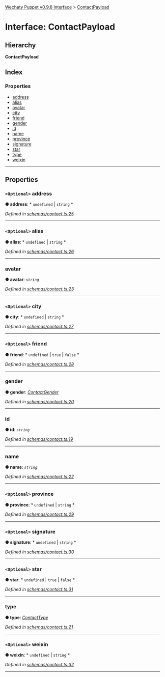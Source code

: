 [Wechaty Puppet v0.9.8 Interface](../README.md) > [ContactPayload](../interfaces/contactpayload.md)

# Interface: ContactPayload

## Hierarchy

**ContactPayload**

## Index

### Properties

* [address](contactpayload.md#address)
* [alias](contactpayload.md#alias)
* [avatar](contactpayload.md#avatar)
* [city](contactpayload.md#city)
* [friend](contactpayload.md#friend)
* [gender](contactpayload.md#gender)
* [id](contactpayload.md#id)
* [name](contactpayload.md#name)
* [province](contactpayload.md#province)
* [signature](contactpayload.md#signature)
* [star](contactpayload.md#star)
* [type](contactpayload.md#type)
* [weixin](contactpayload.md#weixin)

---

## Properties

<a id="address"></a>

### `<Optional>` address

**● address**: * `undefined` &#124; `string`
*

*Defined in [schemas/contact.ts:25](https://github.com/Chatie/wechaty-puppet/blob/e056248/src/schemas/contact.ts#L25)*

___
<a id="alias"></a>

### `<Optional>` alias

**● alias**: * `undefined` &#124; `string`
*

*Defined in [schemas/contact.ts:26](https://github.com/Chatie/wechaty-puppet/blob/e056248/src/schemas/contact.ts#L26)*

___
<a id="avatar"></a>

###  avatar

**● avatar**: *`string`*

*Defined in [schemas/contact.ts:23](https://github.com/Chatie/wechaty-puppet/blob/e056248/src/schemas/contact.ts#L23)*

___
<a id="city"></a>

### `<Optional>` city

**● city**: * `undefined` &#124; `string`
*

*Defined in [schemas/contact.ts:27](https://github.com/Chatie/wechaty-puppet/blob/e056248/src/schemas/contact.ts#L27)*

___
<a id="friend"></a>

### `<Optional>` friend

**● friend**: * `undefined` &#124; `true` &#124; `false`
*

*Defined in [schemas/contact.ts:28](https://github.com/Chatie/wechaty-puppet/blob/e056248/src/schemas/contact.ts#L28)*

___
<a id="gender"></a>

###  gender

**● gender**: *[ContactGender](../enums/contactgender.md)*

*Defined in [schemas/contact.ts:20](https://github.com/Chatie/wechaty-puppet/blob/e056248/src/schemas/contact.ts#L20)*

___
<a id="id"></a>

###  id

**● id**: *`string`*

*Defined in [schemas/contact.ts:19](https://github.com/Chatie/wechaty-puppet/blob/e056248/src/schemas/contact.ts#L19)*

___
<a id="name"></a>

###  name

**● name**: *`string`*

*Defined in [schemas/contact.ts:22](https://github.com/Chatie/wechaty-puppet/blob/e056248/src/schemas/contact.ts#L22)*

___
<a id="province"></a>

### `<Optional>` province

**● province**: * `undefined` &#124; `string`
*

*Defined in [schemas/contact.ts:29](https://github.com/Chatie/wechaty-puppet/blob/e056248/src/schemas/contact.ts#L29)*

___
<a id="signature"></a>

### `<Optional>` signature

**● signature**: * `undefined` &#124; `string`
*

*Defined in [schemas/contact.ts:30](https://github.com/Chatie/wechaty-puppet/blob/e056248/src/schemas/contact.ts#L30)*

___
<a id="star"></a>

### `<Optional>` star

**● star**: * `undefined` &#124; `true` &#124; `false`
*

*Defined in [schemas/contact.ts:31](https://github.com/Chatie/wechaty-puppet/blob/e056248/src/schemas/contact.ts#L31)*

___
<a id="type"></a>

###  type

**● type**: *[ContactType](../enums/contacttype.md)*

*Defined in [schemas/contact.ts:21](https://github.com/Chatie/wechaty-puppet/blob/e056248/src/schemas/contact.ts#L21)*

___
<a id="weixin"></a>

### `<Optional>` weixin

**● weixin**: * `undefined` &#124; `string`
*

*Defined in [schemas/contact.ts:32](https://github.com/Chatie/wechaty-puppet/blob/e056248/src/schemas/contact.ts#L32)*

___

